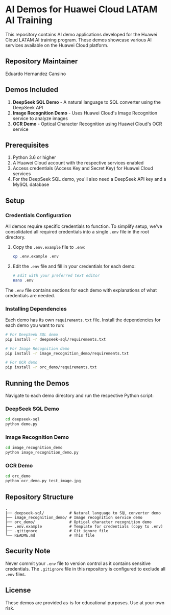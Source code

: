 # AI Demos for Huawei Cloud LATAM AI Training

This repository contains AI demo applications developed for the Huawei Cloud LATAM AI training program. These demos showcase various AI services available on the Huawei Cloud platform.

## Repository Maintainer

Eduardo Hernandez Cansino

## Demos Included

1. **DeepSeek SQL Demo** - A natural language to SQL converter using the DeepSeek API
2. **Image Recognition Demo** - Uses Huawei Cloud's Image Recognition service to analyze images
3. **OCR Demo** - Optical Character Recognition using Huawei Cloud's OCR service

## Prerequisites

1. Python 3.6 or higher
2. A Huawei Cloud account with the respective services enabled
3. Access credentials (Access Key and Secret Key) for Huawei Cloud services
4. For the DeepSeek SQL demo, you'll also need a DeepSeek API key and a MySQL database

## Setup

### Credentials Configuration

All demos require specific credentials to function. To simplify setup, we've consolidated all required credentials into a single `.env` file in the root directory.

1. Copy the `.env.example` file to `.env`:
   ```bash
   cp .env.example .env
   ```

2. Edit the `.env` file and fill in your credentials for each demo:
   ```bash
   # Edit with your preferred text editor
   nano .env
   ```

The `.env` file contains sections for each demo with explanations of what credentials are needed.

### Installing Dependencies

Each demo has its own `requirements.txt` file. Install the dependencies for each demo you want to run:

```bash
# For DeepSeek SQL demo
pip install -r deepseek-sql/requirements.txt

# For Image Recognition demo
pip install -r image_recognition_demo/requirements.txt

# For OCR demo
pip install -r orc_demo/requirements.txt
```

## Running the Demos

Navigate to each demo directory and run the respective Python script:

### DeepSeek SQL Demo
```bash
cd deepseek-sql
python demo.py
```

### Image Recognition Demo
```bash
cd image_recognition_demo
python image_recognition_demo.py
```

### OCR Demo
```bash
cd orc_demo
python ocr_demo.py test_image.jpg
```

## Repository Structure

```
.
├── deepseek-sql/           # Natural language to SQL converter demo
├── image_recognition_demo/ # Image recognition service demo
├── orc_demo/               # Optical character recognition demo
├── .env.example            # Template for credentials (copy to .env)
├── .gitignore              # Git ignore file
└── README.md               # This file
```

## Security Note

Never commit your `.env` file to version control as it contains sensitive credentials. The `.gitignore` file in this repository is configured to exclude all `.env` files.

## License

These demos are provided as-is for educational purposes. Use at your own risk.